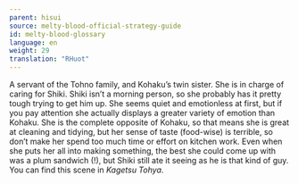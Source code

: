 ```yaml
---
parent: hisui
source: melty-blood-official-strategy-guide
id: melty-blood-glossary
language: en
weight: 29
translation: "RHuot"
---
```


A servant of the Tohno family, and Kohaku’s twin sister. She is in charge of caring for Shiki. Shiki isn’t a morning person, so she probably has it pretty tough trying to get him up. She seems quiet and emotionless at first, but if you pay attention she actually displays a greater variety of emotion than Kohaku. She is the complete opposite of Kohaku, so that means she is great at cleaning and tidying, but her sense of taste (food-wise) is terrible, so don’t make her spend too much time or effort on kitchen work. Even when she puts her all into making something, the best she could come up with was a plum sandwich (!), but Shiki still ate it seeing as he is that kind of guy. You can find this scene in *Kagetsu Tohya*.

